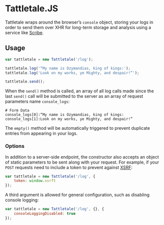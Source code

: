 # Tattletale.JS

Tattletale wraps around the browser’s `console` object, storing your logs in order to send them over XHR for long-term storage and analysis using a service like [Scribe](http://github.com/facebook/scribe).

## Usage

```javascript
var tattletale = new Tattletale('/log');

tattletale.log('“My name is Ozymandias, king of kings:');
tattletale.log('Look on my works, ye Mighty, and despair!”');

tattletale.send();
```

When the `send()` method is called, an array of all log calls made since the last `send()` call will be submitted to the server as an array of request parameters name `console_logs`:

```
# Form Data
console_logs[0]:“My name is Ozymandias, king of kings:
console_logs[1]:Look on my works, ye Mighty, and despair!”
```

The `empty()` method will be automatically triggered to prevent duplicate entries from appearing in your logs.

### Options

In addition to a server-side endpoint, the constructor also accepts an object of static parameters to be sent along with your request. For example, if your `POST` requests need to include a token to prevent against [XSRF](http://en.wikipedia.org/wiki/Cross-site_request_forgery):

```javascript
var tattletale = new Tattletale('/log', {
    token: window.xsrft
});
```

A third argument is allowed for general configuration, such as disabling console logging:

```javascript
var tattletale = new Tattletale('/log', {}, {
    consoleLoggingDisabled: true
});
```


